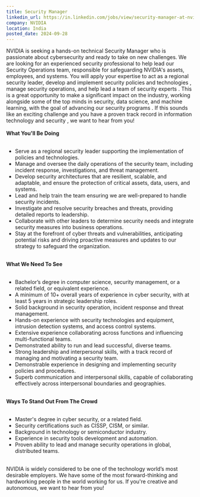 ```yaml
---
title: Security Manager
linkedin_url: https://in.linkedin.com/jobs/view/security-manager-at-nvidia-4019803943?position=24&pageNum=0&refId=q8mw0I%2FPsPdACn8oGNQzFA%3D%3D&trackingId=lZu9hHF%2BxPYzZRbRIAOuQA%3D%3D
company: NVIDIA
location: India
posted_date: 2024-09-28
---
```


<div class="description__text description__text--rich">
<section class="show-more-less-html" data-max-lines="5">
<div class="show-more-less-html__markup show-more-less-html__markup--clamp-after-5 relative overflow-hidden">
          NVIDIA is seeking a hands-on technical Security Manager who is passionate about cybersecurity and ready to take on new challenges. We are looking for an experienced security professional to help lead our Security Operations team, responsible for safeguarding NVIDIA's assets, employees, and systems. You will apply your expertise to act as a regional security leader, develop and implement security policies and technologies , manage security operations, and help lead a team of security experts . This is a great opportunity to make a significant impact on the industry, working alongside some of the top minds in security, data science, and machine learning, with the goal of advancing our security programs . If this sounds like an exciting challenge and you have a proven track record in information technology and security , we want to hear from you!<br/><br/><strong>What You'll Be Doing<br/><br/></strong><ul><li> Serve as a regional security leader supporting the implementation of policies and technologies. </li><li> Manage and oversee the daily operations of the security team, including incident response, investigations, and threat management. </li><li> Develop security architectures that are resilient, scalable, and adaptable, and ensure the protection of critical assets, data, users, and systems. </li><li> Lead and help train the team ensuring we are well-prepared to handle security incidents. </li><li> Investigate and resolve security breaches and threats, providing detailed reports to leadership. </li><li> Collaborate with other leaders to determine security needs and integrate security measures into business operations. </li><li> Stay at the forefront of cyber threats and vulnerabilities, anticipating potential risks and driving proactive measures and updates to our strategy to safeguard the organization. <br/><br/></li></ul><strong>What We Need To See<br/><br/></strong><ul><li> Bachelor’s degree in computer science, security management, or a related field, or equivalent experience. </li><li> A minimum of 10+ overall years of experience in cyber security, with at least 5 years in strategic leadership roles. </li><li> Solid background in security operation, incident response and threat management. </li><li> Hands-on experience with security technologies and equipment, intrusion detection systems, and access control systems. </li><li> Extensive experience collaborating across functions and influencing multi-functional teams. </li><li> Demonstrated ability to run and lead successful, diverse teams. </li><li> Strong leadership and interpersonal skills, with a track record of managing and motivating a security team. </li><li> Demonstrable experience in designing and implementing security policies and procedures. </li><li> Superb communication and interpersonal skills, capable of collaborating effectively across interpersonal boundaries and geographies. <br/><br/></li></ul><strong>Ways To Stand Out From The Crowd<br/><br/></strong><ul><li> Master's degree in cyber security, or a related field. </li><li> Security certifications such as CISSP, CISM, or similar. </li><li> Background in technology or semiconductor industry. </li><li> Experience in security tools development and automation. </li><li> Proven ability to lead and manage security operations in global, distributed teams. <br/><br/></li></ul>NVIDIA is widely considered to be one of the technology world’s most desirable employers. We have some of the most forward-thinking and hardworking people in the world working for us. If you're creative and autonomous, we want to hear from you!<br/><br/>
</div>


<!-- --> </section>
</div>